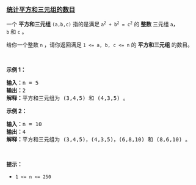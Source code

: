 ### [统计平方和三元组的数目](https://leetcode-cn.com/problems/count-square-sum-triples)

<p>一个 <strong>平方和三元组</strong> <code>(a,b,c)</code> 指的是满足 <code>a<sup>2</sup> + b<sup>2</sup> = c<sup>2</sup></code> 的 <strong>整数 </strong>三元组 <code>a</code>，<code>b</code> 和 <code>c</code> 。</p>

<p>给你一个整数 <code>n</code> ，请你返回满足<em> </em><code>1 &lt;= a, b, c &lt;= n</code> 的 <strong>平方和三元组</strong> 的数目。</p>

<p> </p>

<p><strong>示例 1：</strong></p>

<pre><b>输入：</b>n = 5
<b>输出：</b>2
<b>解释：</b>平方和三元组为 (3,4,5) 和 (4,3,5) 。
</pre>

<p><strong>示例 2：</strong></p>

<pre><b>输入：</b>n = 10
<b>输出：</b>4
<b>解释：</b>平方和三元组为 (3,4,5)，(4,3,5)，(6,8,10) 和 (8,6,10) 。
</pre>

<p> </p>

<p><strong>提示：</strong></p>

<ul>
	<li><code>1 &lt;= n &lt;= 250</code></li>
</ul>
